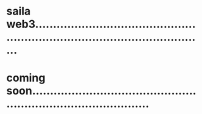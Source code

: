 # saila web3.....................................................................................................
# coming soon......................................................................................
